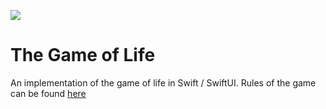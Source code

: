 ![](https://img.shields.io/badge/Swift-5.9-green.svg)

# The Game of Life 

An implementation of the game of life in Swift / SwiftUI. Rules of the game can be found [here](https://en.wikipedia.org/wiki/Conway%27s_Game_of_Life)

